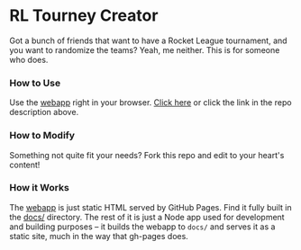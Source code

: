 
# RL Tourney Creator

Got a bunch of friends that want to have a Rocket League tournament, and you want to randomize the teams? Yeah, me neither. This is for someone who does.


### How to Use

Use the [webapp][] right in your browser. [Click here][webapp] or click the link in the repo description above.

### How to Modify

Something not quite fit your needs? Fork this repo and edit to your heart's content!

### How it Works

The [webapp][] is just static HTML served by GitHub Pages. Find it fully built in the [docs/](https://github.com/ChaoticWeg/tourney-creator/tree/master/docs) directory. The rest of it is just a Node app used for development and building purposes &ndash; it builds the webapp to `docs/` and serves it as a static site, much in the way that gh-pages does.

[webapp]: https://chaoticweg.cc
